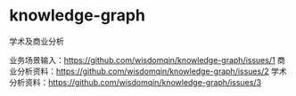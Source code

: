 # knowledge-graph
学术及商业分析

业务场景输入：https://github.com/wisdomqin/knowledge-graph/issues/1
商业分析资料：https://github.com/wisdomqin/knowledge-graph/issues/2
学术分析资料：https://github.com/wisdomqin/knowledge-graph/issues/3
